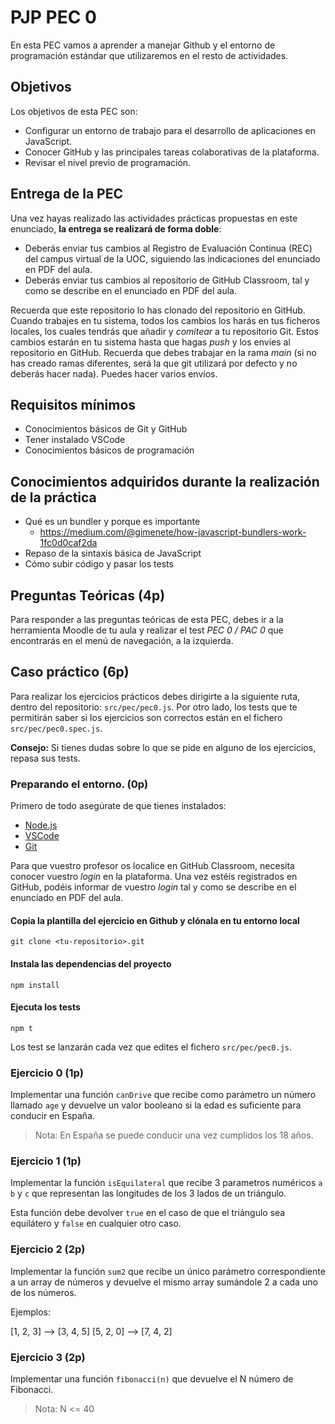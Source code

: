 # PJP PEC 0

En esta PEC vamos a aprender a manejar Github y el entorno de programación estándar que utilizaremos en el resto de actividades.

## Objetivos

Los objetivos de esta PEC son:

- Configurar un entorno de trabajo para el desarrollo de aplicaciones en JavaScript.
- Conocer GitHub y las principales tareas colaborativas de la plataforma.
- Revisar el nivel previo de programación.

## Entrega de la PEC

Una vez hayas realizado las actividades prácticas propuestas en este enunciado, **la entrega se realizará de forma doble**:

- Deberás enviar tus cambios al Registro de Evaluación Continua (REC) del campus virtual de la UOC, siguiendo las indicaciones del enunciado en PDF del aula.
- Deberás enviar tus cambios al repositorio de GitHub Classroom, tal y como se describe en el enunciado en PDF del aula.

Recuerda que este repositorio lo has clonado del repositorio en GitHub. Cuando trabajes en tu sistema, todos los cambios los harás en tus ficheros locales, los cuales tendrás que añadir y _comitear_ a tu repositorio Git. Estos cambios estarán en tu sistema hasta que hagas _push_ y los envíes al repositorio en GitHub. Recuerda que debes trabajar en la rama _main_ (si no has creado ramas diferentes, será la que git utilizará por defecto y no deberás hacer nada). Puedes hacer varios envíos.

## Requisitos mínimos

- Conocimientos básicos de Git y GitHub
- Tener instalado VSCode
- Conocimientos básicos de programación

## Conocimientos adquiridos durante la realización de la práctica

- Qué es un bundler y porque es importante
  - https://medium.com/@gimenete/how-javascript-bundlers-work-1fc0d0caf2da
- Repaso de la sintaxis básica de JavaScript
- Cómo subir código y pasar los tests


## Preguntas Teóricas (4p)

Para responder a las preguntas teóricas de esta PEC, debes ir a la herramienta Moodle de tu aula y realizar el test _PEC 0 / PAC 0_ que encontrarás en el menú de navegación, a la izquierda.

## Caso práctico (6p)

Para realizar los ejercicios prácticos debes dirigirte a la siguiente ruta, dentro del repositorio: `src/pec/pec0.js`.
Por otro lado, los tests que te permitirán saber si los ejercicios son correctos están en el fichero `src/pec/pec0.spec.js`.

**Consejo:** Si tienes dudas sobre lo que se pide en alguno de los ejercicios, repasa sus tests.

### Preparando el entorno. (0p)

Primero de todo asegúrate de que tienes instalados:

- [Node.js](https://nodejs.org/es/)
- [VSCode](https://code.visualstudio.com/)
- [Git](https://git-scm.com/)

Para que vuestro profesor os localice en GitHub Classroom, necesita conocer vuestro _login_ en la plataforma. Una vez estéis registrados en GitHub, podéis informar de vuestro _login_ tal y como se describe en el enunciado en PDF del aula.

#### Copia la plantilla del ejercicio en Github y clónala en tu entorno local

```
git clone <tu-repositorio>.git
```

#### Instala las dependencias del proyecto

```
npm install
```

#### Ejecuta los tests

```
npm t
```

Los test se lanzarán cada vez que edites el fichero `src/pec/pec0.js`.

### Ejercicio 0 (1p)

Implementar una función `canDrive` que recibe como parámetro un número llamado `age` y devuelve un valor booleano si la edad es suficiente para conducir en España.

> Nota: En España se puede conducir una vez cumplidos los 18 años.

### Ejercicio 1 (1p)

Implementar la función `isEquilateral` que recibe 3 parametros numéricos `a` `b` y `c` que representan las longitudes de los 3 lados de un triángulo.

Esta función debe devolver `true` en el caso de que el triángulo sea equilátero y `false` en cualquier otro caso.

### Ejercicio 2 (2p)

Implementar la función `sum2` que recibe un único parámetro correspondiente a un array de números y devuelve el mismo array sumándole 2 a cada uno de los números.

Ejemplos:

[1, 2, 3] --> [3, 4, 5]
[5, 2, 0] --> [7, 4, 2]

### Ejercicio 3 (2p)

Implementar una función `fibonacci(n)` que devuelve el N número de Fibonacci.

> Nota: N <= 40
